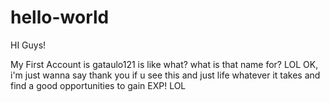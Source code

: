 # hello-world

HI Guys!

My First Account is gataulo121 is like what? what is that name for? LOL
OK, i'm just wanna say thank you if u see this and just life whatever it takes and find a good opportunities to gain EXP! LOL
